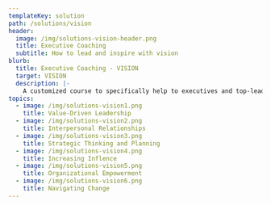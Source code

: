 ```yaml
---
templateKey: solution
path: /solutions/vision
header:
  image: /img/solutions-vision-header.png
  title: Executive Coaching
  subtitle: How to lead and inspire with vision
blurb:
  title: Executive Coaching - VISION
  target: VISION
  description: |-
    A customized course to specifically help to executives and top-leaders to strengthen their leadership skills and to process and progress in the desired goals and outcomes of their corporation or organization.
topics:
  - image: /img/solutions-vision1.png
    title: Value-Driven Leadership
  - image: /img/solutions-vision2.png
    title: Interpersonal Relationships
  - image: /img/solutions-vision3.png
    title: Strategic Thinking and Planning
  - image: /img/solutions-vision4.png
    title: Increasing Inflence
  - image: /img/solutions-vision5.png
    title: Organizational Empowerment
  - image: /img/solutions-vision6.png
    title: Navigating Change
---
```

